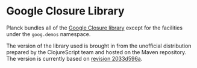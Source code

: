 # Google Closure Library

Planck bundles all of the [Google Closure library](https://developers.google.com/closure/library/) except for the facilities under the `goog.demos` namespace.

The version of the library used is brought in from the unofficial distribution prepared by the ClojureScript team and hosted on the Maven repository. The version is currently based on [revision 2033d596a](https://github.com/google/closure-library/tree/2033d5d96aa3fe315fee1efd31086ce096d433a2).
